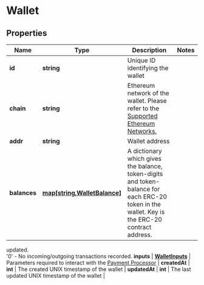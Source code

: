 # Wallet

## Properties
Name | Type | Description | Notes
------------ | ------------- | ------------- | -------------
**id** | **string** | Unique ID identifying the wallet |
**chain** | **string** | Ethereum network of the wallet. Please refer to the [Supported Ethereum Networks.](https://pay.bleumi.com/docs/#supported-ethereum-networks) |
**addr** | **string** | Wallet address |
**balances** | [**map[string,WalletBalance]**](WalletBalance.md) | A dictionary which gives the balance, token-digits and token-balance for each ERC-20 token in the wallet. Key is the ERC-20 contract address. |
updated.<br>'0' - No incoming/outgoing transactions recorded.
**inputs** | [**WalletInputs**](WalletInputs.md) | Parameters required to interact with the  [Payment Processor](https://pay.bleumi.com/docs/#payment-processor-address) |
**createdAt** | **int** | The created UNIX timestamp of the wallet |
**updatedAt** | **int** | The last updated UNIX timestamp of the wallet |



